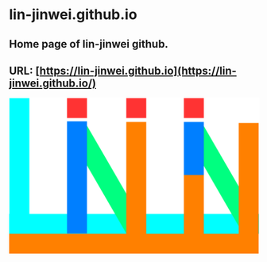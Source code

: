 # lin-jinwei.github.io
Home page of lin-jinwei github.
---
URL: [https://lin-jinwei.github.io](https://lin-jinwei.github.io/)
---

![lin-jinwei](https://github.com/lin-jinwei/lin-jinwei.github.io/blob/main/lin-jinwei.png)
